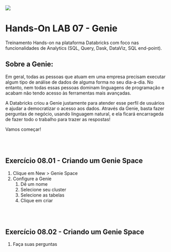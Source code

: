 <img src="https://raw.githubusercontent.com/Databricks-BR/lab_sql/main/images/header_handson_sql.png">

# Hands-On LAB 07 - Genie

Treinamento Hands-on na plataforma Databricks com foco nas funcionalidades de Analytics (SQL, Query, Dask, DataViz, SQL end-point).


## Sobre a Genie:

Em geral, todas as pessoas que atuam em uma empresa precisam executar algum tipo de análise de dados de alguma forma no seu dia-a-dia. No entanto, nem todas essas pessoas dominam linguagens de programação e acabam não tendo acesso às ferramentas mais avançadas.

A Databricks criou a Genie justamente para atender esse perfil de usuários e ajudar a democratizar o acesso aos dados. Através da Genie, basta fazer perguntas de negócio, usando linguagem natural, e ela ficará encarrageda de fazer todo o trabalho para trazer as respostas!

Vamos começar!


</br></br>
## Exercício 08.01 - Criando um Genie Space
1. Clique em New > Genie Space
1. Configure a Genie
    1. Dê um nome
    1. Selecione seu cluster
    1. Selecione as tabelas
    1. Clique em criar

</br></br>
## Exercício 08.02 - Criando um Genie Space
1. Faça suas perguntas

</br></br>
</br></br>


